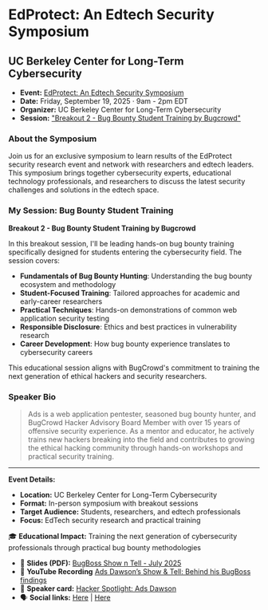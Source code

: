 # EdProtect: An Edtech Security Symposium
## UC Berkeley Center for Long-Term Cybersecurity

- **Event:** [EdProtect: An Edtech Security Symposium](https://www.eventbrite.com/e/edprotect-an-edtech-security-symposium-tickets-1537506406049?aff=oddtdtcreator)
- **Date:** Friday, September 19, 2025 · 9am - 2pm EDT
- **Organizer:** UC Berkeley Center for Long-Term Cybersecurity
- **Session:** ["Breakout 2 - Bug Bounty Student Training by Bugcrowd"](https://www.eventbrite.com/e/edprotect-an-edtech-security-symposium-tickets-1537506406049?aff=oddtdtcreator)

### About the Symposium

Join us for an exclusive symposium to learn results of the EdProtect security research event and network with researchers and edtech leaders. This symposium brings together cybersecurity experts, educational technology professionals, and researchers to discuss the latest security challenges and solutions in the edtech space.

### My Session: Bug Bounty Student Training

**Breakout 2 - Bug Bounty Student Training by Bugcrowd**

In this breakout session, I'll be leading hands-on bug bounty training specifically designed for students entering the cybersecurity field. The session covers:

- **Fundamentals of Bug Bounty Hunting**: Understanding the bug bounty ecosystem and methodology
- **Student-Focused Training**: Tailored approaches for academic and early-career researchers
- **Practical Techniques**: Hands-on demonstrations of common web application security testing
- **Responsible Disclosure**: Ethics and best practices in vulnerability research
- **Career Development**: How bug bounty experience translates to cybersecurity careers

This educational session aligns with BugCrowd's commitment to training the next generation of ethical hackers and security researchers.

### Speaker Bio

> Ads is a web application pentester, seasoned bug bounty hunter, and BugCrowd Hacker Advisory Board Member with over 15 years of offensive security experience. As a mentor and educator, he actively trains new hackers breaking into the field and contributes to growing the ethical hacking community through hands-on workshops and practical security training.

---

**Event Details:**
- **Location:** UC Berkeley Center for Long-Term Cybersecurity
- **Format:** In-person symposium with breakout sessions
- **Target Audience:** Students, researchers, and edtech professionals
- **Focus:** EdTech security research and practical training

🎓 **Educational Impact:** Training the next generation of cybersecurity professionals through practical bug bounty methodologies

- 📄 **Slides (PDF):** [BugBoss Show n Tell - July 2025](Ads%20Dawson%20-%20BugCrowd%20-%20BugBoss%20Show%20n%20Tell%20-%20July%202025.pdf)
- 🍿 **YouTube Recording** [Ads Dawson’s Show & Tell: Behind his BugBoss findings](https://youtu.be/zlodGMqAuD8?feature=shared)
- 📣 **Speaker card:** [Hacker Spotlight: Ads Dawson](https://www.bugcrowd.com/blog/hacker-spotlight-ads-dawson/)
- 🗣️ **Social links:** [Here](tbc) | [Here](tbc)